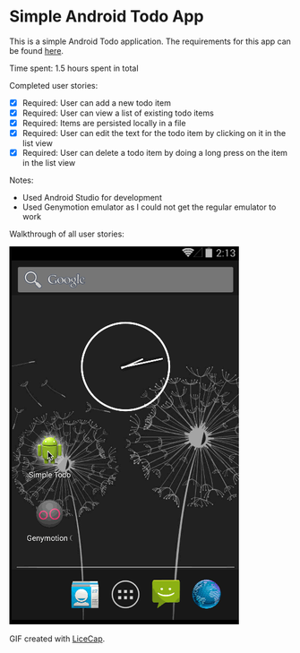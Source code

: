 # Simple Android Todo App

This is a simple Android Todo application. The requirements for this app can be found [here](https://gist.github.com/nesquena/843228e83fdc4f5ddc4e).

Time spent: 1.5 hours spent in total

Completed user stories:

 * [x] Required: User can add a new todo item
 * [x] Required: User can view a list of existing todo items
 * [x] Required: Items are persisted locally in a file
 * [x] Required: User can edit the text for the todo item by clicking on it in the list view
 * [x] Required: User can delete a todo item by doing a long press on the item in the list view
 
Notes:

- Used Android Studio for development
- Used Genymotion emulator as I could not get the regular emulator to work

Walkthrough of all user stories:

![Video Walkthrough](AndroidToDoApp.gif)

GIF created with [LiceCap](http://www.cockos.com/licecap/).
